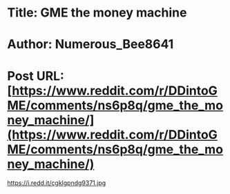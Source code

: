 # Title: GME the money machine
# Author: Numerous_Bee8641
# Post URL: [https://www.reddit.com/r/DDintoGME/comments/ns6p8q/gme_the_money_machine/](https://www.reddit.com/r/DDintoGME/comments/ns6p8q/gme_the_money_machine/)


https://i.redd.it/cgklgpndg9371.jpg